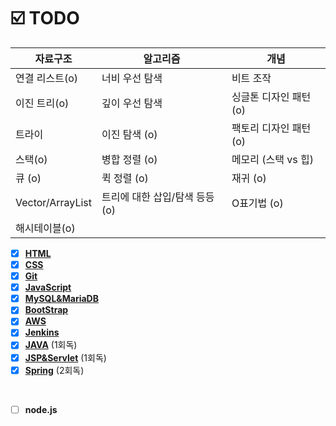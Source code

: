 
# ☑️ TODO
<!-- ### :pencil2: STUDY -->

| 자료구조             | 알고리즘            | 개념            |
| ---------------- | --------------- | ------------- |
| 연결 리스트(o)          | 너비 우선 탐색        | 비트 조작         |
| 이진 트리(o)            | 깊이 우선 탐색        | 싱글톤 디자인 패턴 (o)    |
| 트라이              | 이진 탐색   (o)        | 팩토리 디자인 패턴 (o)   |
| 스택(o)               | 병합 정렬   (o)        | 메모리 (스택 vs 힙) |
| 큐 (o)               | 퀵 정렬        (o)    | 재귀   (o)         |
| Vector/ArrayList | 트리에 대한 삽입/탐색 등등 (o) | O표기법 (o)         |
| 해시테이블(o)            |


- [x] [**HTML**](#)  
- [x] [**CSS**](#)   
- [x] [**Git**](#) 
- [x] [**JavaScript**](#) 
- [x] [**MySQL&MariaDB**](#) 
- [x] [**BootStrap**](#) 
- [x] [**AWS**](#)
- [x] [**Jenkins**](#)
- [x] [**JAVA**](#)  (1회독)
- [x] [**JSP&Servlet**](#) (1회독)
- [x] [**Spring**](#) (2회독)

<br>

- [ ] **node.js** &nbsp;&nbsp;&nbsp;

